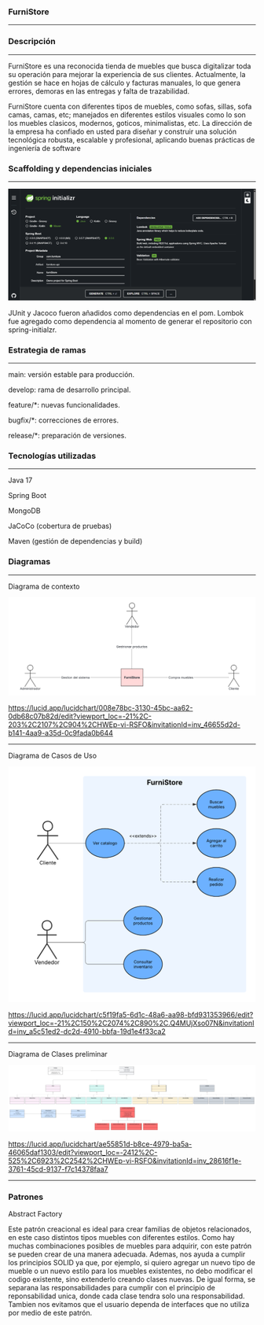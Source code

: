 ### FurniStore

---

### Descripción

---

FurniStore es una reconocida tienda de muebles que busca digitalizar toda su operación para mejorar la experiencia de sus clientes. Actualmente, la gestión se hace en hojas de cálculo y facturas manuales, lo que genera errores, demoras en las entregas y falta de trazabilidad.

FurniStore cuenta con diferentes tipos de muebles, como sofas, sillas, sofa camas, camas, etc; manejados en diferentes estilos visuales como lo son los muebles clasicos, modernos, goticos, minimalistas, etc.
La dirección de la empresa ha confiado en usted para diseñar y construir una solución tecnológica robusta, escalable y profesional, aplicando buenas prácticas de ingeniería de software

### Scaffolding y dependencias iniciales

---

![alt text](/docs/images/spring.png)

JUnit y Jacoco fueron añadidos como dependencias en el pom. Lombok fue agregado como dependencia al momento de generar el repositorio con spring-initialzr.

### Estrategia de ramas

---

main: versión estable para producción.

develop: rama de desarrollo principal.

feature/*: nuevas funcionalidades.

bugfix/*: correcciones de errores.

release/*: preparación de versiones.

### Tecnologías utilizadas

---

Java 17

Spring Boot

MongoDB

JaCoCo (cobertura de pruebas)

Maven (gestión de dependencias y build)


### Diagramas

---

Diagrama de contexto

![alt text](/docs/images/rosadoDiagramaContexto.png)

https://lucid.app/lucidchart/008e78bc-3130-45bc-aa62-0db68c07b82d/edit?viewport_loc=-21%2C-203%2C2107%2C904%2CHWEp-vi-RSFO&invitationId=inv_46655d2d-b141-4aa9-a35d-0c9fada0b644

---

Diagrama de Casos de Uso

![alt text](/docs/images/rosadoCasosDeUso.png)

https://lucid.app/lucidchart/c5f19fa5-6d1c-48a6-aa98-bfd931353966/edit?viewport_loc=-21%2C150%2C2074%2C890%2C.Q4MUjXso07N&invitationId=inv_a5c51ed2-dc2d-4910-bbfa-19d1e4f33ca2

---

Diagrama de Clases preliminar

![alt text](/docs/images/rosadoClases.png)

https://lucid.app/lucidchart/ae55851d-b8ce-4979-ba5a-46065daf1303/edit?viewport_loc=-2412%2C-525%2C6923%2C2542%2CHWEp-vi-RSFO&invitationId=inv_28616f1e-3761-45cd-9137-f7c14378faa7

---

### Patrones

Abstract Factory

Este patrón creacional es ideal para crear familias de objetos relacionados, en este caso distintos tipos muebles con diferentes estilos. Como hay muchas combinaciones posibles de muebles para adquirir, con este patrón se pueden crear de una manera adecuada. Ademas, nos ayuda a cumplir los principios SOLID ya que, por ejemplo, si quiero agregar un nuevo tipo de mueble o un nuevo estilo para los muebles existentes, no debo modificar el codigo existente, sino extenderlo creando clases nuevas. De igual forma, se separana las responsabilidades para cumplir con el principio de reponsabilidad unica, donde cada clase tendra solo una responsabilidad. Tambien nos evitamos que el usuario dependa de interfaces que no utiliza por medio de este patrón.

